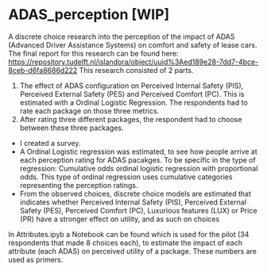 # ADAS_perception [WIP]

A discrete choice research into the perception of the impact of ADAS (Advanced Driver Assistance Systems) on comfort and safety of lease cars. The final report for this research can be found here: https://repository.tudelft.nl/islandora/object/uuid%3Aed189e28-7dd7-4bce-8ceb-d6fa8686d222
This research consisted of 2 parts. 
1. The effect of ADAS configuration on Perceived Internal Safety (PIS), Perceived External Safety (PES) and Perceived Comfort (PC). This is estimated with a Ordinal Logistic Regression. The respondents had to rate each package on those three metrics.
2. After rating three different packages, the respondent had to choose between these three packages. 

- I created a survey. 
- A Ordinal Logistic regression was estimated, to see how people arrive at each perception rating for ADAS pacakges. To be specific in the type of regression: Cumulative odds ordinal logistic regression with proportional odds. This type of ordinal regression uses cumulative categories representing the perception ratings.
- From the observed choices, discrete choice models are estimated that indicates whether Perceived Internal Safety (PIS), Perceived External Safety (PES), Perceived Comfort (PC), Luxurious features (LUX) or Price (PR) have a stronger effect on utility, and as such on choices

In Attributes.ipyb a Notebook can be found which is used for the pilot (34 respondents that made 8 choices each), to estimate the impact of each attribute (each ADAS) on perceived utility of a package. These numbers are used as primers.
